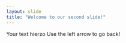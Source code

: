 ```yaml
---
layout: slide
title: "Welcome to our second slide!"
---
```

Your text hierzo
Use the left arrow to go back!